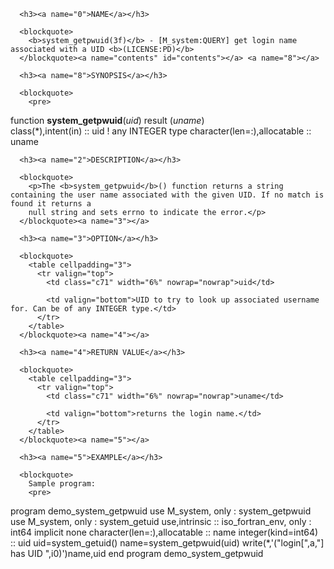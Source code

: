 <?
<body?>
<!DOCTYPE html PUBLIC "-//W3C//DTD XHTML 1.0 Transitional//EN"
    "http://www.w3.org/TR/xhtml1/DTD/xhtml1-transitional.dtd">

<html xmlns="http://www.w3.org/1999/xhtml">
<head>
  <meta name="generator" content="HTML Tidy for Cygwin (vers 25 March 2009), see www.w3.org" />

  <title></title>
</head>

<body>
  <div id="Container">
    <div id="Content">
      <div class="c70"></div><a name="0"></a>

      <h3><a name="0">NAME</a></h3>

      <blockquote>
        <b>system_getpwuid(3f)</b> - [M_system:QUERY] get login name associated with a UID <b>(LICENSE:PD)</b>
      </blockquote><a name="contents" id="contents"></a> <a name="8"></a>

      <h3><a name="8">SYNOPSIS</a></h3>

      <blockquote>
        <pre>
function <b>system_getpwuid</b>(<i>uid</i>) result (<i>uname</i>)
<br />   class(*),intent(in)          :: uid    ! any INTEGER type
   character(len=:),allocatable :: uname
<br />
</pre>
      </blockquote><a name="2"></a>

      <h3><a name="2">DESCRIPTION</a></h3>

      <blockquote>
        <p>The <b>system_getpwuid</b>() function returns a string containing the user name associated with the given UID. If no match is found it returns a
        null string and sets errno to indicate the error.</p>
      </blockquote><a name="3"></a>

      <h3><a name="3">OPTION</a></h3>

      <blockquote>
        <table cellpadding="3">
          <tr valign="top">
            <td class="c71" width="6%" nowrap="nowrap">uid</td>

            <td valign="bottom">UID to try to look up associated username for. Can be of any INTEGER type.</td>
          </tr>
        </table>
      </blockquote><a name="4"></a>

      <h3><a name="4">RETURN VALUE</a></h3>

      <blockquote>
        <table cellpadding="3">
          <tr valign="top">
            <td class="c71" width="6%" nowrap="nowrap">uname</td>

            <td valign="bottom">returns the login name.</td>
          </tr>
        </table>
      </blockquote><a name="5"></a>

      <h3><a name="5">EXAMPLE</a></h3>

      <blockquote>
        Sample program:
        <pre>
   program demo_system_getpwuid
   use M_system, only : system_getpwuid
   use M_system, only : system_getuid
   use,intrinsic     :: iso_fortran_env, only : int64
   implicit none
   character(len=:),allocatable :: name
   integer(kind=int64)              :: uid
      uid=system_getuid()
      name=system_getpwuid(uid)
      write(*,'("login[",a,"] has UID ",i0)')name,uid
   end program demo_system_getpwuid
<br />
</pre>
      </blockquote><a name="6"></a>
    </div>
  </div>
</body>
</html>
